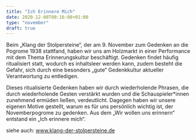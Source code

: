 ```yaml
---
title: "Ich Erinnere Mich"
date: 2020-12-08T00:16:08+01:00
type: "november"
draft: true
---
```


Beim „Klang der Stolpersteine“, der am 9. November zum Gedenken an die Pogrome 1938 stattfand, haben wir uns am Holzmarkt in einer Performance mit dem Thema Erinnerungskultur beschäftigt. Gedenken findet häufig ritualisiert statt, wodurch es inhaltsleer werden kann, zudem besteht die Gefahr, sich durch eine besonders „gute“ Gedenkkultur aktueller Verantwortung zu entledigen.

Dieses ritualisierte Gedenken haben wir durch wiederholende Phrasen, die durch wiederholende Gesten verstärkt wurden und die Schauspieler*innen zunehmend ermüden ließen, verdeutlicht. Dagegen haben wir unsere eigenen Motive gestellt, warum es für uns persönlich wichtig ist, der Novemberpogrome zu gedenken. Aus dem „Wir wollen uns erinnern“ entstand ein „Ich erinnere mich“.


siehe auch: www.klang-der-stolpersteine.de
